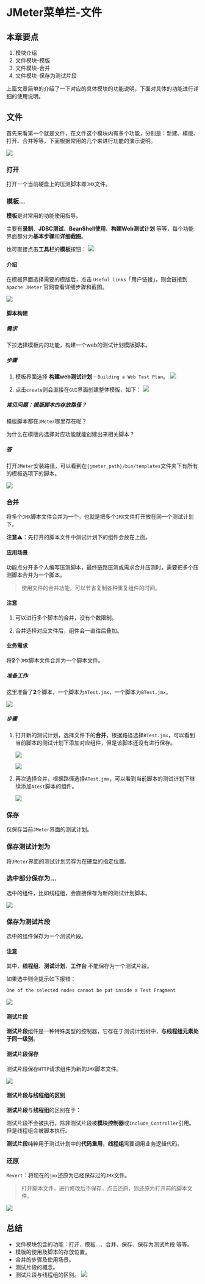 # JMeter菜单栏-文件
## 本章要点
1. 模块介绍
2. 文件模块-模版
3. 文件模块-合并
4. 文件模块-保存为测试片段

上篇文章简单的介绍了一下对应的具体模块的功能说明，下面对具体的功能进行详细的使用说明。

## 文件

首先来看第一个就是文件，在文件这个模块内有多个功能，分别是：新建、模版、打开、合并等等，下面根据常用的几个来进行功能的演示说明。

![](https://cdn.jsdelivr.net/gh/TesterDevSoul/pic/manual/20230116154447.png)

### 打开

打开一个当前硬盘上的压测脚本即`JMX`文件。

### 模板...

**模板**是对常用的功能使用指导。

主要有**录制**、**JDBC测试**、**BeanShell使用**、**构建Web测试计划**
等等，每个功能界面都分为**基本步骤**和**详细截图**。


也可直接点击**工具栏**的**模板**按钮：
![](https://cdn.jsdelivr.net/gh/TesterDevSoul/pic/manual/20230208150013.png)


#### 介绍

在模板界面选择需要的模版后，点击 `Useful links`「用户链接」，则会链接到 `Apache JMeter` 官网查看详细步骤和截图。


![](https://cdn.jsdelivr.net/gh/TesterDevSoul/pic/manual/20230116155839.png)

#### 脚本构建
##### 需求

下拉选择模板内的功能，构建一个web的测试计划模版脚本。

##### 步骤

1. 模板界面选择 **构建web测试计划** - `Building a Web Test Plan`。 
![](https://cdn.jsdelivr.net/gh/TesterDevSoul/pic/manual/20230128105709.png)


1. 点击`create`则会直接在`GUI`界面创建整体模版，如下：
![](https://cdn.jsdelivr.net/gh/TesterDevSoul/pic/manual/20230116160553.png)


##### 常见问题：模版脚本的存放路径？

模版脚本都在`JMeter`哪里存在呢？

为什么在模版内选择对应功能就能创建出来相关脚本？

##### 答

打开`JMeter`安装路径，可以看到在`{jmeter_path}/bin/templates`文件夹下有所有的模板选项下的脚本。


![](https://cdn.jsdelivr.net/gh/TesterDevSoul/pic/manual/20230116161740.png)

### 合并

将多个`JMX`脚本文件合并为一个，也就是把多个`JMX`文件打开放在同一个测试计划下。

**注意⚠️**：先打开的脚本文件中测试计划下的组件会放在上面。

#### 应用场景

功能点分开多个人编写压测脚本，最终链路压测或需求合并压测时，需要把多个压测脚本合并为一个脚本。

>使用文件的合并功能，可以节省复制各种重复组件的时间。


#### 注意

1. 可以进行多个脚本的合并，没有个数限制。

1. 合并选择对应文件后，组件会一直往后叠加。


#### 业务需求

将**2**个`JMX`脚本文件合并为一个脚本文件。

##### 准备工作

这里准备了**2**个脚本，一个脚本为`ATest.jmx`，一个脚本为`BTest.jmx`。

![](https://cdn.jsdelivr.net/gh/TesterDevSoul/pic/manual/20230128111317.png)


##### 步骤

1. 打开新的测试计划，选择文件下的**合并**，根据路径选择`BTest.jmx`，可以看到当前脚本的测试计划下添加对应组件，但是该脚本还没有进行保存。

   ![](https://cdn.jsdelivr.net/gh/TesterDevSoul/pic/manual/20230128112255.png)

   ![](https://cdn.jsdelivr.net/gh/TesterDevSoul/pic/manual/20230128112821.png)

1. 再次选择合并，根据路径选择`ATest.jmx`，可以看到当前脚本的测试计划下继续添加`ATest`脚本的组件。

   ![](https://cdn.jsdelivr.net/gh/TesterDevSoul/pic/manual/20230128113051.png)



### 保存

仅保存当前`JMeter`界面的测试计划。

### 保存测试计划为

将`JMeter`界面的测试计划另存为在硬盘的指定位置。

### 选中部分保存为...

选中的组件，比如线程组，会直接保存为新的测试计划脚本。

![](https://cdn.jsdelivr.net/gh/TesterDevSoul/pic/manual/20230116174134.png)

### 保存为测试片段

选中的组件保存为一个测试片段。

#### 注意
其中，**线程组**、**测试计划**、**工作台** 不能保存为一个测试片段。

如果选中则会提示如下报错：

```bash
One of the selected nodes cannot be put inside a Test Fragment
```

![](https://cdn.jsdelivr.net/gh/TesterDevSoul/pic/manual/1674012683977.png)


#### 测试片段

**测试片段**组件是一种特殊类型的控制器，它存在于测试计划树中，**与线程组元素处于同一级别**。

#### 测试片段保存

测试片段保存`HTTP`请求组件为新的`JMX`脚本文件。

![](https://cdn.jsdelivr.net/gh/TesterDevSoul/pic/manual/20230118115120.png)


#### 测试片段与线程组的区别

**测试片段**与**线程组**的区别在于：

测试片段不会被执行，除非测试片段被**模块控制器**或`Include_Controller`引用。但是线程组会被脚本执行。

**测试片段**纯粹用于测试计划中的**代码重用**，**线程组**需要调用业务逻辑代码。

### 还原

`Revert`：将现在的`jmx`还原为已经保存过的`JMX`文件。

>打开脚本文件，进行修改后不保存，点击还原，则还原为打开前的脚本文件。

![](https://cdn.jsdelivr.net/gh/TesterDevSoul/pic/manual/20230128174153.png)


## 总结
- 文件模块包含的功能：打开、模板...、合并、保存、保存为测试片段 等等。
- 模版的使用及脚本的存放位置。
- 合并的步骤及使用场景。
- 测试片段的概念。
- 测试片段与线程组的区别。
![](https://cdn.jsdelivr.net/gh/TesterDevSoul/pic/manual/20230130170239.png)